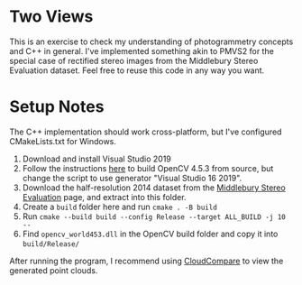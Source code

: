 Two Views
=========
This is an exercise to check my understanding of photogrammetry concepts and C++ in general. I've implemented something akin to PMVS2 for the special case of rectified stereo images from the Middlebury Stereo Evaluation dataset. Feel free to reuse this code in any way you want.

Setup Notes
===========
The C++ implementation should work cross-platform, but I've configured CMakeLists.txt for Windows.

 1. Download and install Visual Studio 2019
 2. Follow the instructions [here](https://docs.opencv.org/master/d3/d52/tutorial_windows_install.html) to build OpenCV 4.5.3 from source, but change the script to use generator "Visual Studio 16 2019".
 3. Download the half-resolution 2014 dataset from the [Middlebury Stereo Evaluation](https://vision.middlebury.edu/stereo/submit3/) page, and extract into this folder.
 4. Create a `build` folder here and run `cmake . -B build`
 5. Run `cmake --build build --config Release --target ALL_BUILD -j 10 --`
 6. Find `opencv_world453.dll` in the OpenCV build folder and copy it into `build/Release/`

After running the program, I recommend using [CloudCompare](https://www.danielgm.net/cc/) to view the generated point clouds.
